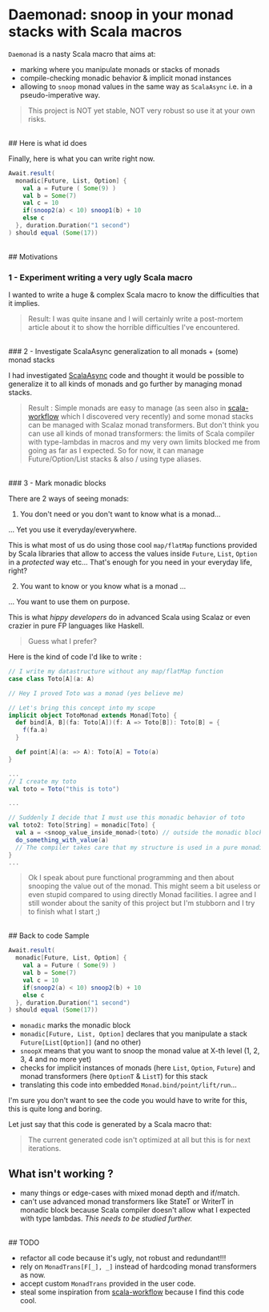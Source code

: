 # Daemonad: snoop in your monad stacks with Scala macros

`Daemonad` is a nasty Scala macro that aims at:

- marking where you manipulate monads or stacks of monads
- compile-checking monadic behavior & implicit monad instances
- allowing to `snoop` monad values in the same way as `ScalaAsync` i.e. in a pseudo-imperative way.

> This project is NOT yet stable, NOT very robust so use it at your own risks.

<br/>
## Here is what id does

Finally, here is what you can write right now.

```scala
Await.result(
  monadic[Future, List, Option] {
    val a = Future ( Some(9) )
    val b = Some(7)
    val c = 10
    if(snoop2(a) < 10) snoop1(b) + 10
    else c
  }, duration.Duration("1 second")
) should equal (Some(17))
```

<br/>
## Motivations

### 1 - Experiment writing a very ugly Scala macro

I wanted to write a huge & complex Scala macro to know the difficulties that it implies.

> Result: I was quite insane and I will certainly write a post-mortem article about it to show the horrible difficulties I've encountered.

<br/>
### 2 - Investigate ScalaAsync generalization to all monads + (some) monad stacks

I had investigated [ScalaAsync](https://github.com/scala/async) code and thought it would be possible to generalize it to all kinds of monads and go further by managing monad stacks.

> Result : Simple monads are easy to manage (as seen also in [scala-workflow](https://github.com/aztek/scala-workflow) which I discovered very recently) and some monad stacks can be managed with Scalaz monad transformers.
> But don't think you can use all kinds of monad transformers: the limits of Scala compiler with type-lambdas in macros and my very own limits blocked me from going as far as I expected.
> So for now, it can manage Future/Option/List stacks & also \/ using type aliases.

<br/>
### 3 - Mark monadic blocks

There are 2 ways of seeing monads:

1. You don't need or you don't want to know what is a monad...

... Yet you use it everyday/everywhere.

This is what most of us do using those cool `map/flatMap` functions provided by Scala libraries that allow to access the values inside `Future`, `List`, `Option` in a _protected_ way etc...
That's enough for you need in your everyday life, right?


2. You want to know or you know what is a monad ...

... You want to use them on purpose.

This is what _hippy developers_ do in advanced Scala using Scalaz or even crazier in pure FP languages like Haskell.

> Guess what I prefer?

Here is the kind of code I'd like to write :

```scala
// I write my datastructure without any map/flatMap function
case class Toto[A](a: A)

// Hey I proved Toto was a monad (yes believe me)

// Let's bring this concept into my scope
implicit object TotoMonad extends Monad[Toto] {
  def bind[A, B](fa: Toto[A])(f: A => Toto[B]): Toto[B] = {
    f(fa.a)
  }

  def point[A](a: => A): Toto[A] = Toto(a)
}

...
// I create my toto
val toto = Toto("this is toto")

...

// Suddenly I decide that I must use this monadic behavior of toto
val toto2: Toto[String] = monadic[Toto] {
  val a = <snoop_value_inside_monad>(toto) // outside the monadic block, you shall not do that
  do_something_with_value(a)
  // The compiler takes care that my structure is used in a pure monadic way
}
...
```

> Ok I speak about pure functional programming and then about snooping the value out of the monad. This might seem a bit useless or even stupid compared to using directly Monad facilities. I agree and I still wonder about the sanity of this project but I'm stubborn and I try to finish what I start ;)


<br/>
## Back to code Sample

```scala
Await.result(
  monadic[Future, List, Option] {
    val a = Future ( Some(9) )
    val b = Some(7)
    val c = 10
    if(snoop2(a) < 10) snoop2(b) + 10
    else c
  }, duration.Duration("1 second")
) should equal (Some(17))
```

- `monadic` marks the monadic block
- `monadic[Future, List, Option]` declares that you manipulate a stack `Future[List[Option]]` (and no other)
- `snoopX` means that you want to snoop the monad value at X-th level (1, 2, 3, 4 and no more yet)
- checks for implicit instances of monads (here `List`, `Option`, `Future`) and monad transformers (here `OptionT` & `ListT`) for this stack
- translating this code into embedded `Monad.bind/point/lift/run`...

I'm sure you don't want to see the code you would have to write for this, this is quite long and boring.

Let just say that this code is generated by a Scala macro that:


> The current generated code isn't optimized at all but this is for next iterations.

## What isn't working ?

- many things or edge-cases with mixed monad depth and if/match.
- can't use advanced monad transformers like StateT or WriterT in monadic block because Scala compiler doesn't allow what I expected with type lambdas. _This needs to be studied further._

<br/>
## TODO

- refactor all code because it's ugly, not robust and redundant!!!
- rely on `MonadTrans[F[_], _]` instead of hardcoding monad transformers as now.
- accept custom `MonadTrans` provided in the user code.
- steal some inspiration from [scala-workflow](https://github.com/aztek/scala-workflow) because I find this code cool.

